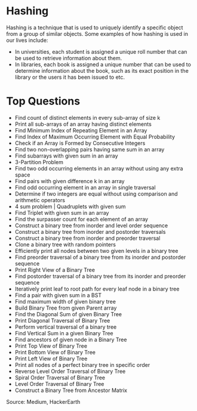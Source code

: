 # Hashing

Hashing is a technique that is used to uniquely identify a specific object from a group of similar objects.
Some examples of how hashing is used in our lives include:

* In universities, each student is assigned a unique roll number that can be used to retrieve information about them.
* In libraries, each book is assigned a unique number that can be used to determine information about the book, such 
  as its exact position in the library or the users it has been issued to etc.


# Top Questions  

* Find count of distinct elements in every sub-array of size k
* Print all sub-arrays of an array having distinct elements
* Find Minimum Index of Repeating Element in an Array
* Find Index of Maximum Occurring Element with Equal Probability
* Check if an Array is Formed by Consecutive Integers
* Find two non-overlapping pairs having same sum in an array
* Find subarrays with given sum in an array
* 3-Partition Problem
* Find two odd occurring elements in an array without using any extra space
* Find pairs with given difference k in an array
* Find odd occurring element in an array in single traversal
* Determine if two integers are equal without using comparison and arithmetic operators
* 4 sum problem | Quadruplets with given sum
* Find Triplet with given sum in an array
* Find the surpasser count for each element of an array
* Construct a binary tree from inorder and level order sequence
* Construct a binary tree from inorder and postorder traversals
* Construct a binary tree from inorder and preorder traversal
* Clone a binary tree with random pointers
* Efficiently print all nodes between two given levels in a binary tree
* Find preorder traversal of a binary tree from its inorder and postorder sequence
* Print Right View of a Binary Tree
* Find postorder traversal of a binary tree from its inorder and preorder sequence
* Iteratively print leaf to root path for every leaf node in a binary tree
* Find a pair with given sum in a BST
* Find maximum width of given binary tree
* Build Binary Tree from given Parent array
* Find the Diagonal Sum of given Binary Tree
* Print Diagonal Traversal of Binary Tree
* Perform vertical traversal of a binary tree
* Find Vertical Sum in a given Binary Tree
* Find ancestors of given node in a Binary Tree
* Print Top View of Binary Tree
* Print Bottom View of Binary Tree
* Print Left View of Binary Tree
* Print all nodes of a perfect binary tree in specific order
* Reverse Level Order Traversal of Binary Tree
* Spiral Order Traversal of Binary Tree
* Level Order Traversal of Binary Tree
* Construct a Binary Tree from Ancestor Matrix

Source: Medium, HackerEarth